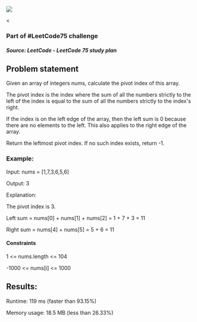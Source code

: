 <img src='https://img.shields.io/badge/Difficulty-Easy-green'>

<<h3>Part of #LeetCode75 challenge</h3>

<h5>Source: LeetCode - LeetCode 75 study plan</h5>

<h2>Problem statement</h2>

Given an array of integers nums, calculate the pivot index of this array.

The pivot index is the index where the sum of all the numbers strictly to the left of the index is equal to the sum of all the numbers strictly to the index's right.

If the index is on the left edge of the array, then the left sum is 0 because there are no elements to the left. This also applies to the right edge of the array.

Return the leftmost pivot index. If no such index exists, return -1.

<h3>Example:</h3>

Input: nums = [1,7,3,6,5,6]

Output: 3

Explanation:

The pivot index is 3.

Left sum = nums[0] + nums[1] + nums[2] = 1 + 7 + 3 = 11

Right sum = nums[4] + nums[5] = 5 + 6 = 11

<h4>Constraints</h4>

1 <= nums.length <= 104

-1000 <= nums[i] <= 1000

<h2>Results:</h2>

<p>Runtime: 119 ms (faster than 93.15%)</p>
Memory usage: 18.5 MB (less than 26.33%)